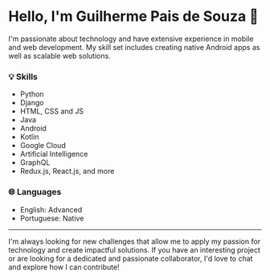 # Hello, I'm Guilherme Pais de Souza 👋

I'm passionate about technology and have extensive experience in mobile and web development. My skill set includes creating native Android apps as well as scalable web solutions.

### 💡 Skills
- Python
- Django
- HTML, CSS and JS
- Java
- Android
- Kotlin
- Google Cloud
- Artificial Intelligence
- GraphQL
- Redux.js, React.js, and more

### 🌐 Languages
- English: Advanced
- Portuguese: Native

---

I'm always looking for new challenges that allow me to apply my passion for technology and create impactful solutions. If you have an interesting project or are looking for a dedicated and passionate collaborator, I'd love to chat and explore how I can contribute!
